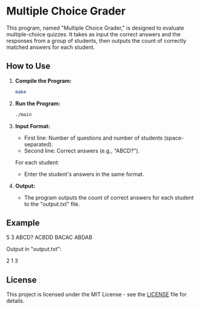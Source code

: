 # Multiple Choice Grader

This program, named "Multiple Choice Grader," is designed to evaluate multiple-choice quizzes. It takes as input the correct answers and the responses from a group of students, then outputs the count of correctly matched answers for each student.

## How to Use

1. **Compile the Program:**
    ```bash
    make
    ```

2. **Run the Program:**
    ```bash
    ./main
    ```

3. **Input Format:**
    - First line: Number of questions and number of students (space-separated).
    - Second line: Correct answers (e.g., "ABCD?").

    For each student:
    - Enter the student's answers in the same format.

4. **Output:**
    - The program outputs the count of correct answers for each student to the "output.txt" file.

## Example

5 3
ABCD?
ACBDD
BACAC
ABDAB

Output in "output.txt":

2
1
3


## License

This project is licensed under the MIT License - see the [LICENSE](LICENSE) file for details.
